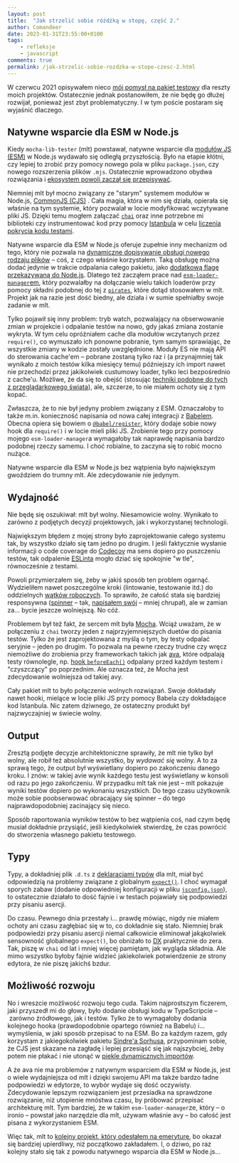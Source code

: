 ```yaml
---
layout: post
title:  "Jak strzelić sobie różdżką w stopę, część 2."
author: Comandeer
date: 2023-01-31T23:55:00+0100
tags: 
    - refleksje
    - javascript
comments: true
permalink: /jak-strzelic-sobie-rozdzka-w-stope-czesc-2.html
---
```


W czerwcu 2021 opisywałem nieco [mój pomysł na pakiet testowy](https://blog.comandeer.pl/jak-strzelic-sobie-rozdzka-w-stope.html) dla reszty moich projektów. Ostatecznie jednak postanowiłem, że nie będę go dłużej rozwijał, ponieważ jest zbyt problematyczny. I w tym poście postaram się wyjaśnić dlaczego.

## Natywne wsparcie dla ESM w Node.js

Kiedy `mocha-lib-tester` (mlt) powstawał, natywne wsparcie dla [modułów JS (ESM)](https://developer.mozilla.org/en-US/docs/Web/JavaScript/Guide/Modules) w Node.js wydawało się odległą przyszłością. Było na etapie kłótni, czy lepiej to zrobić przy pomocy nowego pola w pliku `package.json`, czy nowego rozszerzenia plików `.mjs`. Ostatecznie wprowadzono obydwa rozwiązania i [ekosystem powoli zaczął się przepisywać](https://scribe.rip/sindre-sorhus/hello-modules-d1010b4e777b).

Niemniej mlt był mocno związany ze "starym" systemem modułów w Node.js, [CommonJS (CJS)](https://nodejs.org/dist/latest-v19.x/docs/api/modules.html) . Cała magia, która w nim się działa, opierała się właśnie na tym systemie, który pozwalał w locie modyfikować wczytywane pliki JS. Dzięki temu mogłem załączać [`chai`](https://www.chaijs.com/) oraz inne potrzebne mi biblioteki czy instrumentować kod przy pomocy [Istanbula](https://istanbul.js.org/) w celu [liczenia pokrycia kodu testami](https://blog.comandeer.pl/jak-dziala-narzedzie-do-code-coverage.html).

Natywne wsparcie dla ESM w Node.js oferuje zupełnie inny mechanizm od tego, który nie pozwala na [dynamiczne dopisywanie obsługi nowego rodzaju plików](https://blog.comandeer.pl/html-w-node.html) – coś, z czego właśnie korzystałem. Taką obsługę można dodać jedynie w trakcie odpalania całego pakietu, jako [dodatkową flagę przekazywaną do Node.js](https://nodejs.org/dist/latest-v19.x/docs/api/esm.html#loaders). Dlatego też zacząłem prace nad [`esm-loader-manager`em](https://github.com/Comandeer/esm-loader-manager), który pozwalałby na dołączanie wielu takich loaderów przy pomocy składni podobnej do tej z [`pirates`](https://github.com/danez/pirates), które dotąd stosowałem w mlt. Projekt jak na razie jest dość biedny, ale działa i w sumie spełniałby swoje zadanie w mlt.

Tylko pojawił się inny problem: tryb watch, pozwalający na obserwowanie zmian w projekcie i odpalanie testów na nowo, gdy jakaś zmiana zostanie wykryta. W tym celu opróżniałem cache dla modułów wczytanych przez `require()`, co wymuszało ich ponowne pobranie, tym samym sprawiając, że wszystkie zmiany w kodzie zostały uwzględnione. Moduły ES nie mają API do sterowania cache'em – pobrane zostaną tylko raz i (a przynajmniej tak wynikało z moich testów kilka miesięcy temu) późniejszy ich import nawet nie przechodzi przez jakikolwiek custumowy loader, tylko leci bezpośrednio z cache'u. Możliwe, że da się to obejść (stosując [techniki podobne do tych z przeglądarkowego świata](https://www.keycdn.com/support/what-is-cache-busting)), ale, szczerze, to nie miałem ochoty się z tym kopać.

Zwłaszcza, że to nie był jedyny problem związany z ESM. Oznaczałoby to także m.in. konieczność napisania od nowa całej integracji z [Babelem](https://babeljs.io/). Obecna opiera się bowiem o [`@babel/register`](https://www.npmjs.com/package/@babel/register), który dodaje sobie nowy hook dla `require()` i w locie mieli pliki JS. Zrobienie tego przy pomocy mojego `esm-loader-manager`a wymagałoby tak naprawdę napisania bardzo podobnej rzeczy samemu. I choć robialne, to zaczyna się to robić mocno nużące.

Natywne wsparcie dla ESM w Node.js bez wątpienia było największym gwoździem do trumny mlt. Ale zdecydowanie nie jedynym.

## Wydajność

Nie będę się oszukiwał: mlt był wolny. Niesamowicie wolny. Wynikało to zarówno z podjętych decyzji projektowych, jak i wykorzystanej technologii.

Największym błędem z mojej strony było zaprojektowanie całego systemu tak, by wszystko działo się tam jedno po drugim. I jeśli faktycznie wysłanie informacji o code coverage do [Codecov](https://about.codecov.io/) ma sens dopiero po puszczeniu testów, tak odpalenie [ESLinta](https://eslint.org/) mogło dziać się spokojnie "w tle", równocześnie z testami.

Powoli przymierzałem się, żeby w jakiś sposób ten problem ogarnąć. Wydzieliłem nawet poszczególne kroki (lintowanie, testowanie itd.) do oddzielnych [wątków roboczych](https://nodejs.org/dist/latest-v19.x/docs/api/worker_threads.html). To sprawiło, że całość stała się bardziej responsywna ([spinner](https://github.com/Comandeer/cli-spinner) – tak, [napisałem swój](https://blog.comandeer.pl/kreciolek.html) – mniej chrupał), ale w zamian za… bycie jeszcze wolniejszą. No cóż.

Problemem był też fakt, że sercem mlt była [Mocha](https://mochajs.org/). Wciąż uważam, że w połączeniu z `chai` tworzy jeden z najprzyjemniejszych duetów do pisania testów. Tylko że jest zaprojektowana z myślą o tym, by testy odpalać seryjnie – jeden po drugim. To pozwala na pewne rzeczy trudne czy wręcz niemożliwe do zrobienia przy frameworkach takich jak [ava](https://github.com/avajs/ava), które odpalają testy równolegle, np. [hook `beforeEach()`](https://mochajs.org/#hooks) odpalany przed każdym testem i "czyszczący" po poprzednim. Ale oznacza też, że Mocha jest zdecydowanie wolniejsza od takiej avy.

Cały pakiet mlt to było połączenie wolnych rozwiązań. Swoje dokładały nawet hooki, mielące w locie pliki JS przy pomocy Babela czy dokładające kod Istanbula. Nic zatem dziwnego, że ostateczny produkt był najzwyczajniej w świecie wolny.

## Output

Zresztą podjęte decyzje architektoniczne sprawiły, że mlt nie tylko był wolny, ale robił też absolutnie wszystko, by _wydawać się_ wolny. A to za sprawą tego, że output był wyświetlany dopiero po zakończeniu danego kroku. I znów: w takiej avie wynik każdego testu jest wyświetlany w konsoli od razu po jego zakończeniu. W przypadku mlt tak nie jest – mlt pokazuje wyniki testów dopiero po wykonaniu wszystkich. Do tego czasu użytkownik może sobie poobserwować obracający się spinner – do tego najprawdopodobniej zacinający się nieco.

Sposób raportowania wyników testów to bez wątpienia coś, nad czym będę musiał dokładnie przysiąść, jeśli kiedykolwiek stwierdzę, że czas powrócić do stworzenia własnego pakietu testowego.

## Typy

Typy, a dokładniej plik `.d.ts` z [deklaracjami typów](https://www.typescriptlang.org/docs/handbook/declaration-files/introduction.html) dla mlt, miał być odpowiedzią na problemy związane z globalnym [`expect()`](https://www.chaijs.com/api/bdd/). I choć wymagał sporych zabaw (dodanie odpowiedniej konfiguracji w pliku [`jsconfig.json`](https://code.visualstudio.com/docs/languages/jsconfig)), to ostatecznie działało to dość fajnie i w testach pojawiały się podpowiedzi przy pisaniu asercji.

Do czasu. Pewnego dnia przestały i… prawdę mówiąc, nigdy nie miałem ochoty ani czasu zagłębiać się w to, co dokładnie się stało. Niemniej brak podpowiedzi przy pisaniu asercji niemal całkowicie eliminował jakąkolwiek sensowność globalnego `expect()`, bo obniżało to [DX](https://developerexperience.io/articles/good-developer-experience) praktycznie do zera. Tak, piszę w `chai` od lat i mniej więcej pamiętam, jak wygląda składnia. Ale mimo wszystko byłoby fajnie widzieć jakiekolwiek potwierdzenie ze strony edytora, że nie piszę jakichś bzdur.

## Możliwość rozwoju

No i wreszcie możliwość rozwoju tego cuda. Takim najprostszym ficzerem, jaki przyszedł mi do głowy, było dodanie obsługi kodu w TypeScripcie – zarówno źródłowego, jak i testów. Tylko że to wymagałoby dodania kolejnego hooka (prawdopodobnie opartego również na Babelu) i… wymyślenia, w jaki sposób przepisać to na ESM. Bo za każdym razem, gdy korzystam z jakiegokolwiek pakietu [Sindre'a Sorhusa](https://sindresorhus.com/), przypominam sobie, że CJS jest skazane na zagładę i lepiej przesiąść się jak najszybciej, żeby potem nie płakać i nie utonąć w [piekle dynamicznych importów](https://github.com/Comandeer/rollup-lib-bundler/blob/5651546b0d33ea39849bfa5b7253e5a5e14b94a3/src/packageParser.js#L204-L208).

A że ava nie ma problemów z natywnym wsparciem dla ESM w Node.js, jest o wiele wydajniejsza od mlt i dzięki swojemu API ma także bardzo ładne podpowiedzi w edytorze, to wybór wydaje się dość oczywisty. Zdecydowanie lepszym rozwiązaniem jest przesiadka na sprawdzone rozwiązanie, niż utopienie mnóstwa czasu, by próbować przepisać architekturę mlt. Tym bardziej, że w takim `esm-loader-manager`ze, który – o ironio – powstał jako narzędzie dla mlt, używam właśnie avy – bo całość jest pisana z wykorzystaniem ESM.

Więc tak, mlt to [kolejny projekt, który odesłałem na emeryturę](https://blog.comandeer.pl/bramkarz-na-urlopie.html), bo okazał się bardziej upierdliwy, niż początkowo zakładałem. I, o dziwo, po raz kolejny stało się tak z powodu natywnego wsparcia dla ESM w Node.js…
